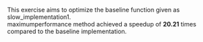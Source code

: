 This exercise aims to optimize the baseline function given as slow_implementation1. \
maximumperformance method achieved a speedup of **20.21** times compared to the baseline implementation.
